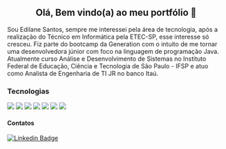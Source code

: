  
 <h2 align="center"> Olá, Bem vindo(a) ao meu portfólio 👋</h2>

 
 
 
<p>Sou Edilane Santos, sempre me interessei pela área de tecnologia, após a realização do Técnico em Informática pela ETEC-SP, esse interesse só cresceu. Fiz parte do bootcamp da Generation com o intuito de me tornar uma desenvolvedora júnior com foco na linguagem de programação Java. Atualmente curso Análise e Desenvolvimento de Sistemas no Instituto Federal de Educação, Ciência e Tecnologia de São Paulo - IFSP e atuo como Analista de Engenharia de TI JR no banco Itaú. </p>


### Tecnologias 
<img src="https://img.shields.io/badge/java-%23ED8B00.svg?&style=for-the-badge&logo=java&logoColor=white" /> <img src="https://img.shields.io/badge/spring%20-%236DB33F.svg?&style=for-the-badge&logo=spring&logoColor=white" /> <img src="https://img.shields.io/badge/mysql-%2300f.svg?&style=for-the-badge&logo=mysql&logoColor=white" /> <img src="https://img.shields.io/badge/angular%20-%23DD0031.svg?&style=for-the-badge&logo=angular&logoColor=white" /> <img src="https://img.shields.io/badge/html5%20-%23E34F26.svg?&style=for-the-badge&logo=html5&logoColor=white" /> <img src="https://img.shields.io/badge/css3%20-%231572B6.svg?&style=for-the-badge&logo=css3&logoColor=white" /> <img src="https://img.shields.io/badge/javascript%20-%23323330.svg?&style=for-the-badge&logo=javascript&logoColor=%23F7DF1E" />  


#### Contatos
[![Linkedin Badge](https://img.shields.io/badge/-LinkedIn-blue?style=flat-square&logo=Linkedin&logoColor=white&link=https://www.linkedin.com/in/guilherme-silva-nascimento////)](https://www.linkedin.com/in/edilane-santos/) 

